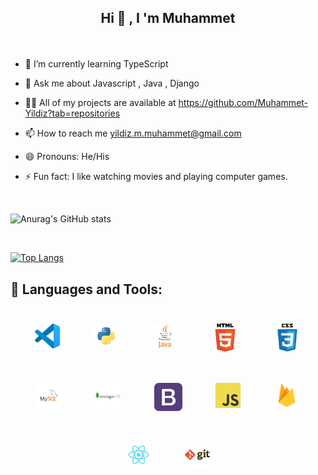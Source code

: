 

## <p align="center"> Hi  👋 , I 'm Muhammet </p>
<br>

- 🌱 I’m currently learning  TypeScript

- 💬 Ask me about Javascript , Java  , Django

- 👨‍💻 All of my projects are available at https://github.com/Muhammet-Yildiz?tab=repositories

- 📫 How to reach me yildiz.m.muhammet@gmail.com

- 😄 Pronouns: He/His

- ⚡ Fun fact: I like watching movies and playing computer games.

 <br>


<!-- ![](https://komarev.com/ghpvc/?username=Muhammet-Yildiz) -->

![Anurag's GitHub stats](https://github-readme-stats.vercel.app/api?username=Muhammet-Yildiz&count_private=true)   
  
 <br>
 
 
[![Top Langs](https://github-readme-stats.vercel.app/api/top-langs/?username=Muhammet-Yildiz&layout=compact)](https://github.com/Muhammet-Yildiz/github-readme-stats)
   


   
## 🧰 Languages and Tools:
<p align="center">
  <img src="https://raw.githubusercontent.com/github/explore/80688e429a7d4ef2fca1e82350fe8e3517d3494d/topics/visual-studio-code/visual-studio-code.png" alt="VS Code" height="40" style="vertical-align:top; margin:25px">
<img src="https://raw.githubusercontent.com/github/explore/80688e429a7d4ef2fca1e82350fe8e3517d3494d/topics/python/python.png" alt="Python" height="40" style="vertical-align:top; margin:25px">
    <img src="https://raw.githubusercontent.com/github/explore/80688e429a7d4ef2fca1e82350fe8e3517d3494d/topics/java/java.png" alt=Java" height="40" style="vertical-align:top; margin:25px">
  <img src="https://raw.githubusercontent.com/github/explore/80688e429a7d4ef2fca1e82350fe8e3517d3494d/topics/html/html.png" alt="html" height="45" style="vertical-align:top; margin:25px">
    <img src="https://raw.githubusercontent.com/github/explore/80688e429a7d4ef2fca1e82350fe8e3517d3494d/topics/css/css.png" alt="css" height="45" style="vertical-align:top; margin:25px">
     <img src="https://raw.githubusercontent.com/github/explore/80688e429a7d4ef2fca1e82350fe8e3517d3494d/topics/mysql/mysql.png" alt="mysql" height="40" style="vertical-align:top; margin:25px">
<img src="https://raw.githubusercontent.com/github/explore/80688e429a7d4ef2fca1e82350fe8e3517d3494d/topics/mongodb/mongodb.png" alt="mongodb" height="40" style="vertical-align:top; margin:25px">
      
<img src="https://raw.githubusercontent.com/github/explore/80688e429a7d4ef2fca1e82350fe8e3517d3494d/topics/bootstrap/bootstrap.png" alt="bootstrap" height="45" style="vertical-align:top; margin:25px">
<img src="https://raw.githubusercontent.com/github/explore/80688e429a7d4ef2fca1e82350fe8e3517d3494d/topics/javascript/javascript.png" alt="Javascript" height="40" style="vertical-align:top; margin:25px " >
<img src="https://raw.githubusercontent.com/github/explore/80688e429a7d4ef2fca1e82350fe8e3517d3494d/topics/firebase/firebase.png" alt="firebase" height="40" style="vertical-align:top; margin:25px " >


  <img src="https://raw.githubusercontent.com/github/explore/80688e429a7d4ef2fca1e82350fe8e3517d3494d/topics/react/react.png" alt="VS Code" height="40" style="vertical-align:top; margin:25px">
  
  <img src="https://raw.githubusercontent.com/github/explore/80688e429a7d4ef2fca1e82350fe8e3517d3494d/topics/git/git.png" alt="git" height="40" style="vertical-align:top; margin:25px">

</p>
